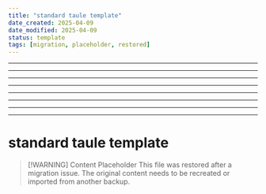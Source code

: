 ```yaml
---
title: "standard taule template"
date_created: 2025-04-09
date_modified: 2025-04-09
status: template
tags: [migration, placeholder, restored]
---
```


---

---

---

---

---

---

---

---

# standard taule template

> [\!WARNING] Content Placeholder
> This file was restored after a migration issue. The original content needs to be recreated or imported from another backup.

